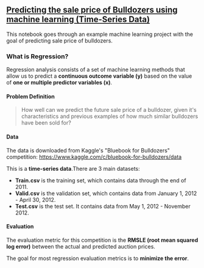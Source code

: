 ﻿## [Predicting the sale price of Bulldozers using machine learning (Time-Series Data)](end-to-end-bulldozer-price-regression.ipynb) 
 
 This notebook goes through an example machine learning project with the goal of predicting sale price of bulldozers.
 
 ### What is Regression?
 Regression analysis consists of a set of machine learning methods that allow us to predict a **continuous outcome variable (y)** based on the value of **one or multiple predictor variables (x)**.
 
 #### Problem Definition
> How well can we predict the future sale price of a bulldozer, given it's characteristics and previous examples of how much similar bulldozers have been sold for?

#### Data
The data is downloaded from Kaggle's "Bluebook for Bulldozers" competition: https://www.kaggle.com/c/bluebook-for-bulldozers/data

This is a **time-series data**.There are 3 main datasets:

- **Train.csv** is the training set, which contains data through the end of 2011.
- **Valid.csv** is the validation set, which contains data from January 1, 2012 - April 30, 2012.
- **Test.csv** is the test set. It contains data from May 1, 2012 - November 2012.

#### Evaluation
The evaluation metric for this competition is the **RMSLE (root mean squared log error)** between the actual and predicted auction prices.

The goal for most regression evaluation metrics is to **minimize the error**.
